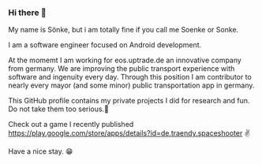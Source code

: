 ### Hi there 👋

My name is Sönke, but i am totally fine if you call me Soenke or Sonke.

I am a software engineer focused on Android development. 

At the momemt I am working for eos.uptrade.de an innovative company from germany. We are improving the public transport experience with software and ingenuity every day.
Through this position I am contributor to nearly every mayor (and some minor) public transportation app in germany.

This GitHub profile contains my private projects I did for research and fun. Do not take them too serious.🤗

Check out a game I recently published https://play.google.com/store/apps/details?id=de.traendy.spaceshooter ✌️

Have a nice stay. 😁